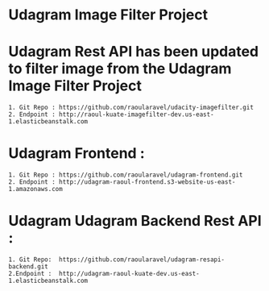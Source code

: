 # Udagram Image Filter Project

# Udagram Rest API has been updated to filter image from the Udagram Image Filter Project 

    1. Git Repo : https://github.com/raoularavel/udacity-imagefilter.git
    2. Endpoint : http://raoul-kuate-imagefilter-dev.us-east-1.elasticbeanstalk.com

# Udagram Frontend :

    1. Git Repo : https://github.com/raoularavel/udagram-frontend.git
    2. Endpoint : http://udagram-raoul-frontend.s3-website-us-east-1.amazonaws.com
 
# Udagram Udagram Backend Rest API :

    1. Git Repo:  https://github.com/raoularavel/udagram-resapi-backend.git
    2.Endpoint :  http://udagram-raoul-kuate-dev.us-east-1.elasticbeanstalk.com
 

    


